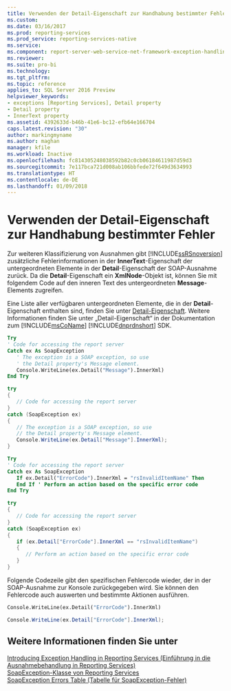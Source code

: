 ```yaml
---
title: Verwenden der Detail-Eigenschaft zur Handhabung bestimmter Fehler | Microsoft-Dokumentation
ms.custom: 
ms.date: 03/16/2017
ms.prod: reporting-services
ms.prod_service: reporting-services-native
ms.service: 
ms.component: report-server-web-service-net-framework-exception-handling
ms.reviewer: 
ms.suite: pro-bi
ms.technology: 
ms.tgt_pltfrm: 
ms.topic: reference
applies_to: SQL Server 2016 Preview
helpviewer_keywords:
- exceptions [Reporting Services], Detail property
- Detail property
- InnerText property
ms.assetid: 4392633d-b46b-41e6-bc12-efb64e166704
caps.latest.revision: "30"
author: markingmyname
ms.author: maghan
manager: kfile
ms.workload: Inactive
ms.openlocfilehash: fc814305248038592b82c0cb06184611987d59d3
ms.sourcegitcommit: 7e117bca721d008ab106bbfede72f649d3634993
ms.translationtype: HT
ms.contentlocale: de-DE
ms.lasthandoff: 01/09/2018
---
```

# <a name="using-the-detail-property-to-handle-specific-errors"></a>Verwenden der Detail-Eigenschaft zur Handhabung bestimmter Fehler
  Zur weiteren Klassifizierung von Ausnahmen gibt [!INCLUDE[ssRSnoversion](../../../includes/ssrsnoversion-md.md)] zusätzliche Fehlerinformationen in der **InnerText**-Eigenschaft der untergeordneten Elemente in der **Detail**-Eigenschaft der SOAP-Ausnahme zurück. Da die **Detail**-Eigenschaft ein **XmlNode**-Objekt ist, können Sie mit folgendem Code auf den inneren Text des untergeordneten **Message**-Elements zugreifen.  
  
 Eine Liste aller verfügbaren untergeordneten Elemente, die in der **Detail**-Eigenschaft enthalten sind, finden Sie unter [Detail-Eigenschaft](../../../reporting-services/report-server-web-service-net-framework-exception-handling/soapexception-class/detail-property.md). Weitere Informationen finden Sie unter „Detail-Eigenschaft“ in der Dokumentation zum [!INCLUDE[msCoName](../../../includes/msconame-md.md)] [!INCLUDE[dnprdnshort](../../../includes/dnprdnshort-md.md)] SDK.  
  
```vb  
Try  
' Code for accessing the report server  
Catch ex As SoapException  
   ' The exception is a SOAP exception, so use  
   ' the Detail property's Message element.  
   Console.WriteLine(ex.Detail("Message").InnerXml)  
End Try  
```  
  
```csharp  
try  
{  
   // Code for accessing the report server  
}  
catch (SoapException ex)  
{  
   // The exception is a SOAP exception, so use  
   // the Detail property's Message element.  
   Console.WriteLine(ex.Detail["Message"].InnerXml);  
}  
```  
  
```vb  
Try  
' Code for accessing the report server  
Catch ex As SoapException  
   If ex.Detail("ErrorCode").InnerXml = "rsInvalidItemName" Then  
   End If ' Perform an action based on the specific error code  
End Try  
```  
  
```csharp  
try  
{  
   // Code for accessing the report server  
}  
catch (SoapException ex)  
{  
   if (ex.Detail["ErrorCode"].InnerXml == "rsInvalidItemName")  
   {  
      // Perform an action based on the specific error code  
   }  
}  
```  
  
 Folgende Codezeile gibt den spezifischen Fehlercode wieder, der in der SOAP-Ausnahme zur Konsole zurückgegeben wird. Sie können den Fehlercode auch auswerten und bestimmte Aktionen ausführen.  
  
```vb  
Console.WriteLine(ex.Detail("ErrorCode").InnerXml)  
```  
  
```csharp  
Console.WriteLine(ex.Detail["ErrorCode"].InnerXml);  
```  
  
## <a name="see-also"></a>Weitere Informationen finden Sie unter  
 [Introducing Exception Handling in Reporting Services (Einführung in die Ausnahmebehandlung in Reporting Services)](../../../reporting-services/report-server-web-service-net-framework-exception-handling/introducing-exception-handling-in-reporting-services.md)   
 [SoapException-Klasse von Reporting Services](../../../reporting-services/report-server-web-service-net-framework-exception-handling/soapexception-class/reporting-services-soapexception-class.md)   
 [SoapException Errors Table (Tabelle für SoapException-Fehler)](../../../reporting-services/report-server-web-service-net-framework-exception-handling/soapexception-class/soapexception-errors-table.md)  
  
  
